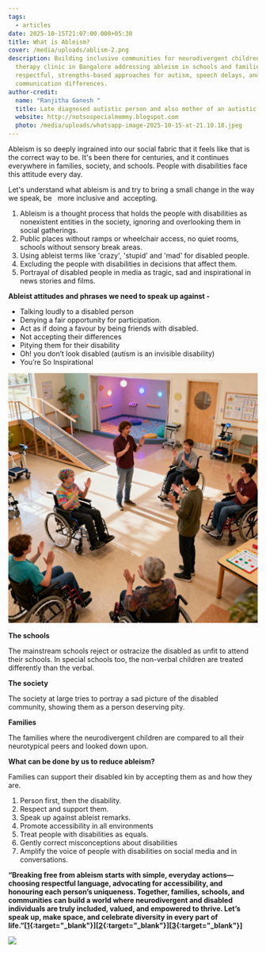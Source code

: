 ```yaml
---
tags:
  - articles
date: 2025-10-15T21:07:00.000+05:30
title: What is Ableism?
cover: /media/uploads/ablism-2.png
description: Building inclusive communities for neurodivergent children—Speech
  therapy clinic in Bangalore addressing ableism in schools and families through
  respectful, strengths-based approaches for autism, speech delays, and
  communication differences.
author-credit:
  name: "Ranjitha Ganesh "
  title: Late diagnosed autistic person and also mother of an autistic teenager.
  website: http://notsospecialmommy.blogspot.com
  photo: /media/uploads/whatsapp-image-2025-10-15-at-21.10.18.jpeg
---
```

Ableism is so deeply ingrained into our social fabric that it feels like that is the correct way to be. It's been there for centuries, and it continues everywhere in families, society, and schools. People with disabilities face this attitude every day.

Let's understand what ableism is and try to bring a small change in the way we speak, be   more inclusive and  accepting.

1. Ableism is a thought process that holds the people with disabilities as nonexistent entities in the society, ignoring and overlooking them in social gatherings. 
2. Public places without ramps or wheelchair access, no quiet rooms, schools without sensory break areas.
3. Using ableist terms like 'crazy', 'stupid' and 'mad' for disabled people.
4. Excluding the people with disabilities in decisions that affect them.
5. Portrayal of disabled people in media as tragic, sad and inspirational in news stories and films.
 

**Ableist attitudes and phrases we need to speak up against -**

* Talking loudly to a disabled person 
* Denying a fair opportunity for participation.
* Act as if doing a favour by being friends with disabled.
* Not accepting their differences 
* Pitying them for their disability
* Oh! you don’t look disabled (autism is an invisible disability)
* You’re So Inspirational

![](/media/uploads/ablism-1.png)

**The schools**

The mainstream schools reject or ostracize the disabled as unfit to attend their schools. In special schools too, the non-verbal children are treated differently than the verbal.

**The society** 

The society at large tries to portray a sad picture of the disabled community, showing them as a person deserving pity.

**Families** 

The families where the neurodivergent children are compared to all their neurotypical peers and looked down upon. 

**What can be done by us to reduce ableism?** 

Families can support their disabled kin by accepting them as and how they are. 

1. Person first, then the disability. 
2. Respect and support them.
3. Speak up against ableist remarks.
4. Promote accessibility in all environments
5. Treat people with disabilities as equals.
6. Gently correct misconceptions about disabilities 
7. Amplify the voice of people with disabilities on social media and in conversations.

**“Breaking free from ableism starts with simple, everyday actions—choosing respectful language, advocating for accessibility, and honouring each person’s uniqueness. Together, families, schools, and communities can build a world where neurodivergent and disabled individuals are truly included, valued, and empowered to thrive. Let’s speak up, make space, and celebrate diversity in every part of life.”[[1](https://oxford-review.com/the-oxford-review-dei-diversity-equity-and-inclusion-dictionary/ableism-awareness-what-it-is-and-how-to-develop-it){:target="\_blank"}][[2](https://www.linkedin.com/pulse/what-ableism-its-impact-alan-s-gutterman-jd-dba-phd-u38vc){:target="\_blank"}][[3](https://www.handtalk.me/en/blog/ableism/){:target="\_blank"}]** 

![](https://static01.nyt.com/images/2022/11/13/books/review/13Lachmann-02/08Lachmann-02-articleLarge.jpg?quality=75&auto=webp&disable=upscale)
